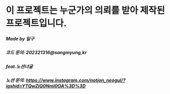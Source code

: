 # 이 프로젝트는 누군가의 의뢰를 받아 제작된 프로젝트입니다.










##### Made by 일구
##### 코드 문의: 202321316@sangmyung,kr


##### feat.노션너굴
##### 노션 문의: https://www.instagram.com/notion_neogul/?igshid=YTQwZjQ0NmI0OA%3D%3D


